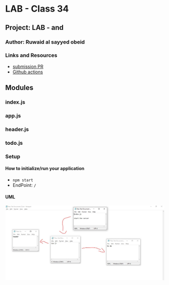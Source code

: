 # LAB - Class 34

## Project: LAB - <Login /> and <Auth />

### Author: Ruwaid al sayyed obeid

### Links and Resources

- [submission PR](https://github.com/ruwaid-401-advanced-javascript/todo/pull/4)
- [Github actions](https://github.com/ruwaid-401-advanced-javascript/resty/pull/4/checks)


## Modules
### index.js
### app.js
### header.js
### todo.js

### Setup

#### How to initialize/run your application 
* `npm start`
* EndPoint: `/` 

#### UML

![UML Diagram](./assets/lab-31.JPG)
